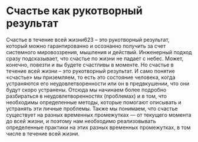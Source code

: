 # Счастье как рукотворный результат

Счастье в течение всей жизни623 – это рукотворный результат, который можно гарантированно и осознанно получить за счет системного мировоззрения, мышления и действий. Инженерный подход сразу подсказывает, что счастье по жизни не падает с небес. Может, конечно, повезти и вы будете счастливы в моменте. Но счастье в течение всей жизни – это рукотворный результат. И само понятие «счастье» мы приземляем, то есть это состояние человека, когда устраняются его неудовлетворенности или он в предвкушении, что они будут скоро устранены. 
Отсюда мы начинаем более подробно разбираться в неудовлетворенностях (проблемах) и в том, что необходимы определенные методы, которые помогают описывать и устранять эти личные проблемы. Также мы понимаем, что счастье существует на разных временных промежутках — от текущего момента до всей жизни, и поэтому нам необходимо реализовывать определенные практики на этих разных временных промежутках, в том числе в течение всей жизни.
